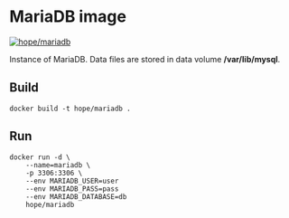 # MariaDB image

[![hope/mariadb](https://img.shields.io/badge/docker-hope/mariadb-brightgreen.svg)](https://hub.docker.com/r/hope/mariadb/)

Instance of MariaDB. Data files are stored in data volume **/var/lib/mysql**.

## Build

    docker build -t hope/mariadb .
    
## Run
    
    docker run -d \
        --name=mariadb \
        -p 3306:3306 \
        --env MARIADB_USER=user
        --env MARIADB_PASS=pass
        --env MARIADB_DATABASE=db
        hope/mariadb
